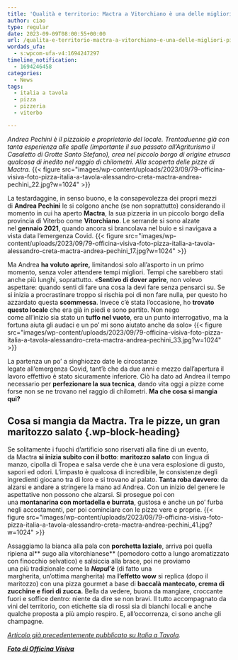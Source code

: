 ```yaml
---
title: 'Qualità e territorio: Mactra a Vitorchiano è una delle migliori pizzerie del viterbese'
author: ciao
type: regular
date: 2023-09-09T08:00:55+00:00
url: /qualita-e-territorio-mactra-a-vitorchiano-e-una-delle-migliori-pizzerie-del-viterbese/
wordads_ufa:
  - s:wpcom-ufa-v4:1694247297
timeline_notification:
  - 1694246458
categories:
  - News
tags:
  - italia a tavola
  - pizza
  - pizzeria
  - viterbo

---
```

_Andrea Pechini è il pizzaiolo e proprietario del locale. Trentaduenne già con tanta esperienza alle spalle (importante il suo passato all&#8217;Agriturismo il Casaletto di Grotte Santo Stefano), crea nel piccolo borgo di origine etrusca qualcosa di inedito nel raggio di chilometri. Alla scoperta delle pizze di Mactra._
{{< figure src="images/wp-content/uploads/2023/09/79-officina-visiva-foto-pizza-italia-a-tavola-alessandro-creta-mactra-andrea-pechini_22.jpg?w=1024" >}}
 

La testardaggine, in senso buono, e la consapevolezza dei propri mezzi di&nbsp;**Andrea&nbsp;Pechini**&nbsp;le si colgono&nbsp;anche (se non soprattutto) considerando il momento in cui ha aperto&nbsp;**Mactra**, la sua pizzeria in un piccolo borgo della provincia di Viterbo come&nbsp;**Vitorchiano**. Le serrande si sono alzate nel&nbsp;**gennaio 2021**, quando ancora si brancolava nel buio e si navigava a vista data&nbsp;l’emergenza&nbsp;Covid.
{{< figure src="images/wp-content/uploads/2023/09/79-officina-visiva-foto-pizza-italia-a-tavola-alessandro-creta-mactra-andrea-pechini_17.jpg?w=1024" >}}
 

Ma Andrea&nbsp;**ha voluto aprire,**&nbsp;limitandosi solo&nbsp;all’asporto&nbsp;in un primo momento, senza voler attendere tempi migliori. Tempi che sarebbero stati anche&nbsp;più&nbsp;lunghi, soprattutto. «**Sentivo di dover aprire**, non volevo aspettare: quando senti di fare una cosa la devi fare senza pensarci su. Se si inizia a&nbsp;procrastinare&nbsp;troppo si rischia poi di non fare nulla, per questo ho azzardato questa&nbsp;**scommessa**. Invece&nbsp;c’è&nbsp;stata&nbsp;l’occasione, ho&nbsp;**trovato questo locale**&nbsp;che era&nbsp;già&nbsp;in piedi e sono partito. Non nego come&nbsp;all’inizio&nbsp;sia stato un&nbsp;**tuffo nel vuoto**, era un punto interrogativo, ma la fortuna aiuta gli audaci e un po’ mi sono aiutato anche da solo»
{{< figure src="images/wp-content/uploads/2023/09/79-officina-visiva-foto-pizza-italia-a-tavola-alessandro-creta-mactra-andrea-pechini_33.jpg?w=1024" >}}
 

La partenza un po’ a singhiozzo date le circostanze legate&nbsp;all’emergenza&nbsp;Covid,&nbsp;tant’è&nbsp;che da due anni e mezzo&nbsp;dall’apertura&nbsp;il lavoro effettivo è stato sicuramente inferiore.&nbsp;Ciò&nbsp;ha dato ad Andrea il tempo necessario per&nbsp;**perfezionare la sua tecnica**, dando vita oggi a pizze come forse non se ne trovano&nbsp;nel raggio di chilometri.&nbsp;**Ma che cosa si mangia qui?**

## Cosa si mangia da&nbsp;Mactra. Tra le pizze, un gran maritozzo salato {.wp-block-heading}

Se solitamente i fuochi&nbsp;d’artificio&nbsp;sono riservati alla fine di un evento, da&nbsp;Mactra&nbsp;**si inizia subito con il botto**:&nbsp;**maritozzo salato**&nbsp;con lingua di manzo, cipolla di&nbsp;Tropea&nbsp;e salsa verde che è una vera esplosione di gusto, sapori ed odori.&nbsp;L’impasto&nbsp;è qualcosa di incredibile, le consistenze degli ingredienti giocano tra di loro e si trovano al palato.&nbsp;**Tanta roba davvero**: da alzarsi e andare a stringere la mano ad Andrea. Con un inizio del genere le aspettative non possono che alzarsi.&nbsp;Si prosegue poi con una&nbsp;**montanarina&nbsp;con mortadella e&nbsp;burrata**, gustosa e anche un po’ furba negli accostamenti, per poi cominciare con le pizze vere e proprie.
{{< figure src="images/wp-content/uploads/2023/09/79-officina-visiva-foto-pizza-italia-a-tavola-alessandro-creta-mactra-andrea-pechini_41.jpg?w=1024" >}}
 

Assaggiamo la bianca alla pala con&nbsp;**porchetta laziale**, arriva poi quella ripiena al**&nbsp;sugo alla&nbsp;vitorchianese**&nbsp;(pomodoro cotto a lungo aromatizzato con finocchio selvatico) e salsiccia alla brace, poi ne proviamo una&nbsp;più&nbsp;tradizionale come la&nbsp;_**Napul’è**_&nbsp;(di fatto una margherita,&nbsp;un’ottima&nbsp;margherita) ma&nbsp;**l’effetto&nbsp;wow**&nbsp;si replica (dopo il maritozzo) con una pizza gourmet a base di&nbsp;**baccalà&nbsp;mantecato, crema di zucchine e fiori di zucca.**&nbsp;Bella da vedere, buona da mangiare, croccante fuori e soffice dentro: niente da dire se non bravi. Il tutto accompagnato da vini del territorio, con etichette sia di rossi sia di bianchi locali e anche qualche proposta a&nbsp;più&nbsp;ampio respiro. E,&nbsp;all&#8217;occorrenza, ci sono anche gli champagne.

_<a href="https://www.italiaatavola.net/check-in/2023/9/5/migliori-pizzerie-viterbese-mactra-borgo-vitorchiano/99189/" target="_blank" rel="noreferrer noopener">Articolo già precedentemente pubblicato su Italia a Tavola</a>._

_**<a href="https://www.officinavisiva.it/" target="_blank" rel="noreferrer noopener">Foto di Officina Visiva</a>**_